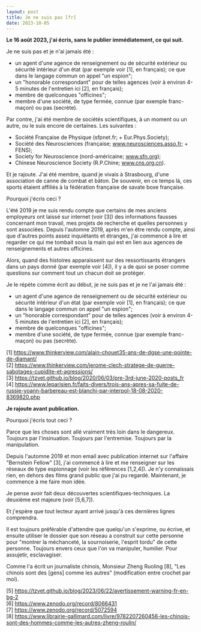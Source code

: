 ```yaml
---
layout: post  
title: Je ne suis pas [fr]
date: 2023-10-05
---
```


**Le 16 août 2023, j'ai écris, sans le publier immédiatement, ce qui suit.**

Je ne suis pas et je n'ai jamais été :  
* un agent d'une agence de renseignement ou de sécurité extérieur ou sécurité intérieur d'un état (par exemple voir [1], en français); ce que dans le langage commun on appel "un espion";  
* un "honorable correspondant" pour de telles agences (voir à environ 4-5 minutes de l'entretien ici [2], en français);  
* membre de quelconques "officines";  
* membre d'une société, de type fermée, connue (par exemple franc-maçon) ou pas (secrète).

Par contre, j'ai été membre de sociétés scientifiques, à un moment ou un autre, ou le suis encore de certaines. Les suivantes :  
* Société Française de Physique (sfpnet.fr; + Eur.Phys.Society);  
* Société des Neurosciences (française; www.neurosciences.asso.fr; + FENS);  
* Society for Neuroscience (nord-américaine; www.sfn.org);  
* Chinese Neuroscience Society (R.P.Chine; www.cns.org.cn).  

Et je rajoute. J'ai été membre, quand je vivais à Strasbourg, d'une association de canne de combat et bâton. De souvenir, en ce temps là, ces sports étaient affiliés à la fédération française de savate boxe française.

Pourquoi j'écris ceci ?

L'été 2019 je me suis rendu compte que certains de mes anciens employeurs ont laissé sur internet (voir [3]) des informations fausses concernant mon travail, mes projets de recherche et quelles personnes y sont associées. Depuis l'automne 2019, après m'en être rendu compte, ainsi que d'autres points assez inquiétants et étranges, j'ai commencé à lire et regarder ce qui me tombait sous la main qui est en lien aux agences de renseignements et autres officines.

Alors, quand des histoires apparaissent sur des ressortissants étrangers dans un pays donné (par exemple voir [4]), il y a de quoi se poser comme questions sur comment tout un chacun doit se protéger.

Je le répète comme écrit au début, je ne suis pas et je ne l'ai jamais été :   
* un agent d'une agence de renseignement ou de sécurité extérieur ou sécurité intérieur d'un état (par exemple voir [1], en français); ce que dans le langage commun on appel "un espion";  
* un "honorable correspondant" pour de telles agences (voir à environ 4-5 minutes de l'entretien ici [2], en français);  
* membre de quelconques "officines";  
* membre d'une société, de type fermée, connue (par exemple franc-maçon) ou pas (secrète).


[1] https://www.thinkerview.com/alain-chouet35-ans-de-dgse-une-pointe-de-diamant/  
[2] https://www.thinkerview.com/jerome-clech-stratege-de-guerre-sabotages-cupidite-et-agressions/  
[3] https://tzvet.github.io/blog/2020/06/03/pre-3rd-june-2020-posts_fr  
[4] https://www.leparisien.fr/faits-divers/trois-ans-apres-sa-fuite-de-russie-yoann-barbereau-est-blanchi-par-interpol-18-08-2020-8369820.php

**Je rajoute avant publication.**

Pourquoi j'écris tout ceci ?

Parce que les choses sont allé vraiment très loin dans le dangereux. Toujours par l'insinuation. Toujours par l'entremise. Toujours par la manipulation.

Depuis l'automne 2019 et mon email avec publication internet sur l'affaire "Bernstein Fellow" [3], j'ai commencé à lire et me renseigner sur les réseaux de type espionnage (voir les références [1,2,4]). Je n'y connaissais rien, en dehors des films grand public que j'ai pu regardé. Maintenant, je commence à me faire mon idée.

Je pense avoir fait deux découvertes scientifiques-techniques. La deuxième est majeure (voir [5,6,7]).

Et j'espère que tout lecteur ayant arrivé jusqu'à ces dernières lignes comprendra.

Il est toujours préférable d'attendre que quelqu'un s'exprime, ou écrive, et ensuite utiliser le dossier que son réseau a construit sur cette personne pour "montrer la méchanceté, la sournoiserie, l'esprit tordu" de cette personne. Toujours envers ceux que l'on va manipuler, humilier. Pour assujetir, esclavagiser.

Comme l'a écrit un journaliste chinois, Monsieur Zheng Ruoling [8], "Les chinois sont des [gens] comme les autres" (modification entre crochet par moi).

[5] https://tzvet.github.io/blog/2023/06/22/avertissement-warning-fr-en-bg-2  
[6] https://www.zenodo.org/record/8066431  
[7] https://www.zenodo.org/record/5072594  
[8] https://www.librairie-gallimard.com/livre/9782207260456-les-chinois-sont-des-hommes-comme-les-autres-zheng-roulin/

